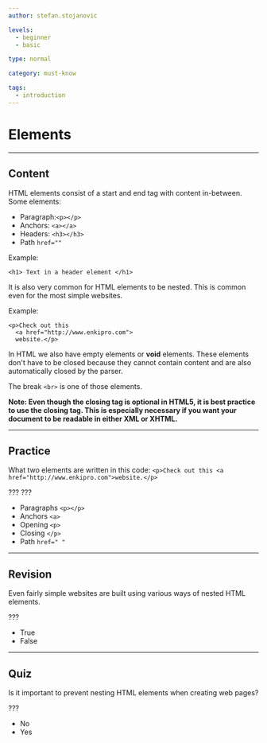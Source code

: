 ```yaml
---
author: stefan.stojanovic

levels:
  - beginner
  - basic

type: normal

category: must-know

tags:
  - introduction
---
```

# Elements
---
## Content

HTML elements consist of a start and end tag with content in-between.
Some elements:
- Paragraph:`<p></p>`
- Anchors: `<a></a>`
- Headers: `<h3></h3>`
- Path `href=""`

Example:
```
<h1> Text in a header element </h1>
```

It is also very common for HTML elements to be nested. This is common even for the most simple websites.

Example:
```
<p>Check out this 
  <a href="http://www.enkipro.com">
  website.</p>
```

In HTML we also have empty elements or **void** elements. These elements don't have to be closed because they cannot contain content and are also automatically closed by the parser.

The break `<br>` is one of those elements. 

**Note: Even though the closing tag is optional in HTML5, it is best practice to use the closing tag. 
This is especially necessary if you want your document to be readable in either XML or XHTML.**

---
## Practice

What two elements are written in this code:
`<p>Check out this <a href="http://www.enkipro.com">website.</p>`

???
???

* Paragraphs `<p></p>`
* Anchors `<a>`
* Opening `<p>`
* Closing `</p>`
* Path `href=" "`

---
## Revision

Even fairly simple websites are built using various ways of nested HTML elements.

???

* True
* False

---
## Quiz

Is it important to prevent nesting HTML elements when creating web pages?

???

* No
* Yes
